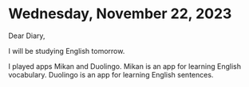 # Wednesday, November 22, 2023
Dear Diary,

I will be studying English tomorrow. 

I played apps Mikan and Duolingo.
Mikan is an app for learning English vocabulary.
Duolingo is an app for learning English sentences.
